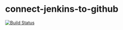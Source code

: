 # connect-jenkins-to-github
[![Build Status](http://localhost:8080/buildStatus/icon?job=fibonacci)](http://localhost:8080/job/fibonacci/)
